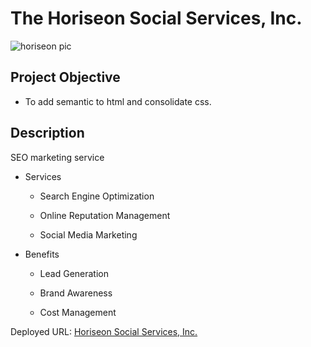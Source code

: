 # The Horiseon Social Services, Inc.

![horiseon pic](https://github.com/BrianCKWang/horiseon-service/blob/master/assets/images/digital-marketing-meeting.jpg)

## Project Objective

* To add semantic to html and consolidate css.

## Description

SEO marketing service

 - Services

   - Search Engine Optimization

   - Online Reputation Management

   - Social Media Marketing

- Benefits

  - Lead Generation

  - Brand Awareness

  - Cost Management

Deployed URL: [Horiseon Social Services, Inc.](https://brianckwang.github.io/horiseon-service/)
